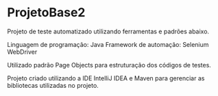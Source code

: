 # ProjetoBase2
Projeto de teste automatizado utilizando ferramentas e padrões abaixo.

Linguagem de programação: Java
Framework de automação: Selenium WebDriver

Utilizado padrão Page Objects para estruturação dos códigos de testes.

Projeto criado utilizando a IDE IntelliJ IDEA e Maven para gerenciar as bibliotecas utilizadas no projeto.
